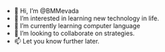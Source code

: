 - 👋 Hi, I’m @BMMevada
- 👀 I’m interested in learning new technology in life.
- 🌱 I’m currently learning computer language
- 💞️ I’m looking to collaborate on strategies.
- 📫 Let you know further later.

<!---
BMMevada/BMMevada is a ✨ special ✨ repository because its `README.md` (this file) appears on your GitHub profile.
You can click the Preview link to take a look at your changes.
--->
